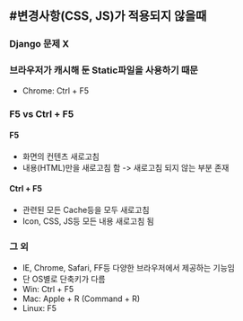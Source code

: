 #변경사항(CSS, JS)가 적용되지 않을때
-----------------
### Django 문제 X
### 브라우저가 캐시해 둔 Static파일을 사용하기 때문
* Chrome: Ctrl + F5

### F5 vs Ctrl + F5
#### F5
* 화면의 컨텐츠 새로고침
* 내용(HTML)만을 새로고침 함 -> 새로고침 되지 않는 부분 존재

#### Ctrl + F5
* 관련된 모든 Cache등을 모두 새로고침
* Icon, CSS, JS등 모든 내용 새로고침 됨

### 그 외
* IE, Chrome, Safari, FF등 다양한 브라우저에서 제공하는 기능임
* 단 OS별로 단축키가 다름
* Win: Ctrl + F5
* Mac: Apple + R (Command + R)
* Linux: F5
